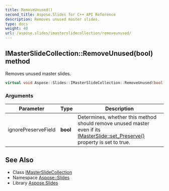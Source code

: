 ```yaml
---
title: RemoveUnused()
second_title: Aspose.Slides for C++ API Reference
description: Removes unused master slides.
type: docs
weight: 40
url: /aspose.slides/imasterslidecollection/removeunused/
---
```

## IMasterSlideCollection::RemoveUnused(bool) method


Removes unused master slides.

```cpp
virtual void Aspose::Slides::IMasterSlideCollection::RemoveUnused(bool ignorePreserveField)=0
```


### Arguments

| Parameter | Type | Description |
| --- | --- | --- |
| ignorePreserveField | **bool** | Determines, whether this method should remove unused master even if its [IMasterSlide::set_Preserve()](../../imasterslide/set_preserve/) property is set to true. |

## See Also

* Class [IMasterSlideCollection](../)
* Namespace [Aspose::Slides](../../)
* Library [Aspose.Slides](../../../)